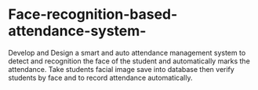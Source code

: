 # Face-recognition-based-attendance-system-
Develop and Design a smart and auto attendance management system to detect and recognition the face of the student and automatically marks the attendance. Take students facial image save into database then verify students by face and to record attendance automatically. 
